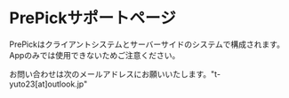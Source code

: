 # PrePickサポートページ

PrePickはクライアントシステムとサーバーサイドのシステムで構成されます。Appのみでは使用できないためご注意ください。

お問い合わせは次のメールアドレスにお願いいたします。"t-yuto23[at]outlook.jp"
